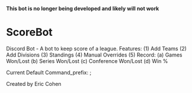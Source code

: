  **This bot is no longer being developed and likely will not work**
 
# ScoreBot
Discord Bot - A bot to keep score of a league. Features: 
(1) Add Teams 
(2) Add Divisions 
(3) Standings 
(4) Manual Overrides 
(5) Record: 
  (a) Games Won/Lost 
  (b) Series Won/Lost 
  (c) Conference Won/Lost (d) Win %
  
  Current Default Command_prefix: ;
  
  Created by Eric Cohen
